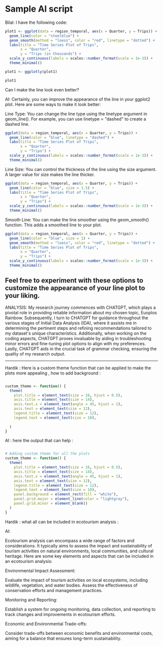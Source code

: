 # Sample AI script

Bilal: I have the following code:

```r
plot1 <- ggplot(data = region_temporal, aes(x = Quarter, y = Trips)) +
  geom_line(color = "steelblue") +
  geom_smooth(method = "loess", color = "red", linetype = "dotted") +
  labs(title = "Time Series Plot of Trips",
       x = "Quarter",
       y = "Trips (in thousands") +
  scale_y_continuous(labels = scales::number_format(scale = 1e-3)) +
  theme_minimal()

plot1 <- ggplotly(plot1)

plot1

```
Can I make the line look even better?

AI: Certainly, you can improve the appearance of the line in your ggplot2 plot. Here are some ways to make it look better:

Line Type: You can change the line type using the linetype argument in geom_line(). For example, you can use linetype = "dashed" to create a dashed line.

```r
ggplot(data = region_temporal, aes(x = Quarter, y = Trips)) +
  geom_line(color = "blue", linetype = "dashed") +
  labs(title = "Time Series Plot of Trips",
       x = "Quarter",
       y = "Trips") +
  scale_y_continuous(labels = scales::number_format(scale = 1e-3)) +
  theme_minimal()


```

Line Size: You can control the thickness of the line using the size argument. A larger value for size makes the line thicker.

```r
ggplot(data = region_temporal, aes(x = Quarter, y = Trips)) +
  geom_line(color = "blue", size = 1.5) +
  labs(title = "Time Series Plot of Trips",
       x = "Quarter",
       y = "Trips") +
  scale_y_continuous(labels = scales::number_format(scale = 1e-3)) +
  theme_minimal()

```

Smooth Line: You can make the line smoother using the geom_smooth() function. This adds a smoothed line to your plot.

```r
ggplot(data = region_temporal, aes(x = Quarter, y = Trips)) +
  geom_line(color = "blue", size = 1) +
  geom_smooth(method = "loess", color = "red", linetype = "dotted") +
  labs(title = "Time Series Plot of Trips",
       x = "Quarter",
       y = "Trips") +
  scale_y_continuous(labels = scales::number_format(scale = 1e-3)) +
  theme_minimal()

```

Feel free to experiment with these options to customize the appearance of your line plot to your liking.
--------

ANALYSIS: My research journey commences with CHATGPT, which plays a pivotal role in providing reliable information about my chosen topic, Euoplos Rainbow. Subsequently, I turn to CHATGPT for guidance throughout the various stages of Initial Data Analysis (IDA), where it assists me in determining the pertinent steps and refining recommendations tailored to my dataset's unique characteristics. Additionally, when working on the coding aspects, CHATGPT proves invaluable by aiding in troubleshooting minor errors and fine-tuning plot options to align with my preferences. Lastly, CHATGPT aids in the crucial task of grammar checking, ensuring the quality of my research output.


--------

Hardik : Here is a custom theme function that can be applied to make the plots more appealing , how to add background : 

```r

custom_theme <- function() {
  theme(
    plot.title = element_text(size = 16, hjust = 0.5),
    axis.title = element_text(size = 14),
    axis.text.x = element_text(angle = 45, hjust = 1),
    axis.text = element_text(size = 12),
    legend.title = element_text(size = 12),
    legend.text = element_text(size = 10),
    
  )
}

```

AI : here the output that can help :

```r

# Adding custom theme for all the plots
custom_theme <- function() {
  theme(
    plot.title = element_text(size = 16, hjust = 0.5),
    axis.title = element_text(size = 14),
    axis.text.x = element_text(angle = 45, hjust = 1),
    axis.text = element_text(size = 12),
    legend.title = element_text(size = 12),
    legend.text = element_text(size = 10),
    panel.background = element_rect(fill = "white"),
    panel.grid.major = element_line(color = "lightgray"),
    panel.grid.minor = element_blank()
  )
}
```

Hardik : what all can be included in ecotourism analysis :

AI: 

Ecotourism analysis can encompass a wide range of factors and considerations. It typically aims to assess the impact and sustainability of tourism activities on natural environments, local communities, and cultural heritage. Here are some key elements and aspects that can be included in an ecotourism analysis:

Environmental Impact Assessment:

Evaluate the impact of tourism activities on local ecosystems, including wildlife, vegetation, and water bodies.
Assess the effectiveness of conservation efforts and management practices.

Monitoring and Reporting:

Establish a system for ongoing monitoring, data collection, and reporting to track changes and improvements in ecotourism efforts.

Economic and Environmental Trade-offs:

Consider trade-offs between economic benefits and environmental costs, aiming for a balance that ensures long-term sustainability.